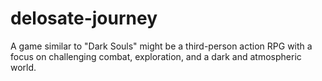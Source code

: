# delosate-journey
A game similar to "Dark Souls" might be a third-person action RPG with a focus on challenging combat, exploration, and a dark and atmospheric world.
